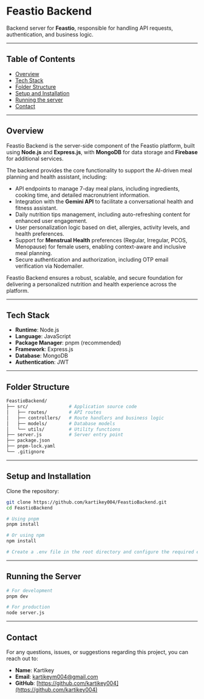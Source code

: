 # Feastio Backend

Backend server for **Feastio**, responsible for handling API requests, authentication, and business logic.

---

## Table of Contents

- [Overview](#overview)
- [Tech Stack](#tech-stack)
- [Folder Structure](#folder-structure)
- [Setup and Installation](#setup-and-installation)
- [Running the server](#running-the-server)
- [Contact](#contact)

---

## Overview

Feastio Backend is the server-side component of the Feastio platform, built using **Node.js** and **Express.js**, with **MongoDB** for data storage and **Firebase** for additional services.  

The backend provides the core functionality to support the AI-driven meal planning and health assistant, including:  

- API endpoints to manage 7-day meal plans, including ingredients, cooking time, and detailed macronutrient information.  
- Integration with the **Gemini API** to facilitate a conversational health and fitness assistant.  
- Daily nutrition tips management, including auto-refreshing content for enhanced user engagement.  
- User personalization logic based on diet, allergies, activity levels, and health preferences.  
- Support for **Menstrual Health** preferences (Regular, Irregular, PCOS, Menopause) for female users, enabling context-aware and inclusive meal planning.  
- Secure authentication and authorization, including OTP email verification via Nodemailer.  

Feastio Backend ensures a robust, scalable, and secure foundation for delivering a personalized nutrition and health experience across the platform.

---

## Tech Stack

- **Runtime**: Node.js  
- **Language**: JavaScript  
- **Package Manager**: pnpm (recommended)  
- **Framework**: Express.js  
- **Database**: MongoDB
- **Authentication**: JWT  

---

## Folder Structure

```bash
FeastioBackend/
├── src/               # Application source code
│   ├── routes/        # API routes
│   ├── controllers/   # Route handlers and business logic
│   ├── models/        # Database models
│   └── utils/         # Utility functions
├── server.js          # Server entry point
├── package.json
├── pnpm-lock.yaml
└── .gitignore
```
---

## Setup and Installation

Clone the repository:

```bash
git clone https://github.com/kartikey004/FeastioBackend.git
cd FeastioBackend

# Using pnpm
pnpm install

# Or using npm
npm install

# Create a .env file in the root directory and configure the required environment variables
```
---

## Running the Server

```bash
# For development
pnpm dev

# For production
node server.js
```
---

## Contact

For any questions, issues, or suggestions regarding this project, you can reach out to:

- **Name**: Kartikey  
- **Email**: kartikeym004@gmail.com
- **GitHub**: [https://github.com/kartikey004](https://github.com/kartikey004)

